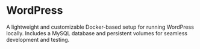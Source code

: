 # WordPress
A lightweight and customizable Docker-based setup for running WordPress locally. Includes a MySQL database and persistent volumes for seamless development and testing.
